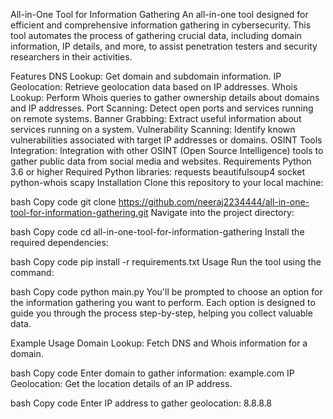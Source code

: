 All-in-One Tool for Information Gathering
An all-in-one tool designed for efficient and comprehensive information gathering in cybersecurity. This tool automates the process of gathering crucial data, including domain information, IP details, and more, to assist penetration testers and security researchers in their activities.

Features
DNS Lookup: Get domain and subdomain information.
IP Geolocation: Retrieve geolocation data based on IP addresses.
Whois Lookup: Perform Whois queries to gather ownership details about domains and IP addresses.
Port Scanning: Detect open ports and services running on remote systems.
Banner Grabbing: Extract useful information about services running on a system.
Vulnerability Scanning: Identify known vulnerabilities associated with target IP addresses or domains.
OSINT Tools Integration: Integration with other OSINT (Open Source Intelligence) tools to gather public data from social media and websites.
Requirements
Python 3.6 or higher
Required Python libraries:
requests
beautifulsoup4
socket
python-whois
scapy
Installation
Clone this repository to your local machine:

bash
Copy code
git clone https://github.com/neeraj2234444/all-in-one-tool-for-information-gathering.git
Navigate into the project directory:

bash
Copy code
cd all-in-one-tool-for-information-gathering
Install the required dependencies:

bash
Copy code
pip install -r requirements.txt
Usage
Run the tool using the command:

bash
Copy code
python main.py
You'll be prompted to choose an option for the information gathering you want to perform. Each option is designed to guide you through the process step-by-step, helping you collect valuable data.

Example Usage
Domain Lookup: Fetch DNS and Whois information for a domain.

bash
Copy code
Enter domain to gather information: example.com
IP Geolocation: Get the location details of an IP address.

bash
Copy code
Enter IP address to gather geolocation: 8.8.8.8
